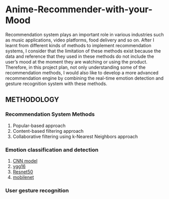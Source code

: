 # Anime-Recommender-with-your-Mood

Recommendation system plays an important role in various industries such as music applications,
video platforms, food delivery and so on. After I learnt from different kinds of methods to implement
recommendation systems, I consider that the limitation of these methods exist because the data and
reference that they used in these methods do not include the user’s mood at the moment they are
watching or using the product. Therefore, in this project plan, not only understanding some of the
recommendation methods, I would also like to develop a more advanced recommendation engine by
combining the real-time emotion detection and gesture recognition system with these methods.

## METHODOLOGY
### Recommendation System Methods
1. Popular-based approach
2. Content-based filtering approach
3. Collaborative filtering using k-Nearest Neighbors approach

### Emotion classification and detection
1. [CNN model](https://github.com/boyleerock/Anime-Recommender-with-your-Mood/blob/main/emotions.py)
2. [vgg16](https://github.com/boyleerock/Anime-Recommender-with-your-Mood/blob/main/vgg16.ipynb)
3. [Resnet50](https://github.com/boyleerock/Anime-Recommender-with-your-Mood/blob/main/resnet50.ipynb)
4. [mobilenet](https://github.com/boyleerock/Anime-Recommender-with-your-Mood/blob/main/mobilenet.ipynb)

### User gesture recognition
